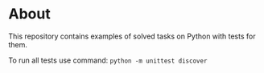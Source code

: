 About
=====

This repository contains examples of solved tasks on Python with tests for them.

To run all tests use command: `python -m unittest discover`
